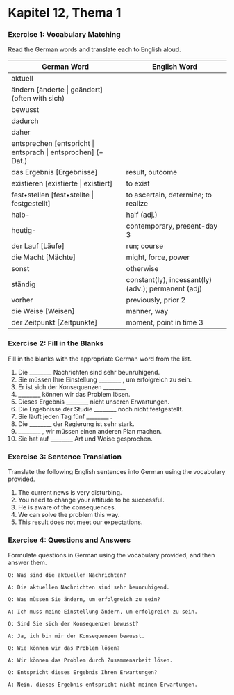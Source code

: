 # Kapitel 12, Thema 1

### Exercise 1: Vocabulary Matching

Read the German words and translate each to English aloud.

| German Word                                                    | English Word                                        |
| -------------------------------------------------------------- | --------------------------------------------------- |
| aktuell                                                        |                                                     |
| ändern \[änderte \| geändert] (often with sich)                |                                                     |
| bewusst                                                        |                                                     |
| dadurch                                                        |                                                     |
| daher                                                          |                                                     |
| entsprechen \[entspricht \| entsprach \| entsprochen] (+ Dat.) |                                                     |
| das Ergebnis \[Ergebnisse]                                     | result, outcome                                     |
| existieren \[existierte \| existiert]                          | to exist                                            |
| fest•stellen \[fest•stellte \| festgestellt]                   | to ascertain, determine; to realize                 |
| halb-                                                          | half (adj.)                                         |
| heutig-                                                        | contemporary, present-day 3                         |
| der Lauf \[Läufe]                                              | run; course                                         |
| die Macht \[Mächte]                                            | might, force, power                                 |
| sonst                                                          | otherwise                                           |
| ständig                                                        | constant(ly), incessant(ly) (adv.); permanent (adj) |
| vorher                                                         | previously, prior 2                                 |
| die Weise \[Weisen]                                            | manner, way                                         |
| der Zeitpunkt \[Zeitpunkte]                                    | moment, point in time 3                             |

### Exercise 2: Fill in the Blanks

Fill in the blanks with the appropriate German word from the list.

1. Die \_\_\_\_\_\_\_\_ Nachrichten sind sehr beunruhigend.
2. Sie müssen Ihre Einstellung \_\_\_\_\_\_\_\_ , um erfolgreich zu sein.
3. Er ist sich der Konsequenzen \_\_\_\_\_\_\_\_ .
4. \_\_\_\_\_\_\_\_ können wir das Problem lösen.
5. Dieses Ergebnis \_\_\_\_\_\_\_\_ nicht unseren Erwartungen.
6. Die Ergebnisse der Studie \_\_\_\_\_\_\_\_ noch nicht festgestellt.
7. Sie läuft jeden Tag fünf \_\_\_\_\_\_\_\_ .
8. Die \_\_\_\_\_\_\_\_ der Regierung ist sehr stark.
9. \_\_\_\_\_\_\_\_ , wir müssen einen anderen Plan machen.
10. Sie hat auf \_\_\_\_\_\_\_\_ Art und Weise gesprochen.

### Exercise 3: Sentence Translation

Translate the following English sentences into German using the vocabulary provided.

1. The current news is very disturbing.
2. You need to change your attitude to be successful.
3. He is aware of the consequences.
4. We can solve the problem this way.
5. This result does not meet our expectations.

### Exercise 4: Questions and Answers

Formulate questions in German using the vocabulary provided, and then answer them.

`Q: Was sind die aktuellen Nachrichten?`&#x20;

`A: Die aktuellen Nachrichten sind sehr beunruhigend.`

`Q: Was müssen Sie ändern, um erfolgreich zu sein?`&#x20;

`A: Ich muss meine Einstellung ändern, um erfolgreich zu sein.`

`Q: Sind Sie sich der Konsequenzen bewusst?`&#x20;

`A: Ja, ich bin mir der Konsequenzen bewusst.`

`Q: Wie können wir das Problem lösen?`&#x20;

`A: Wir können das Problem durch Zusammenarbeit lösen.`

`Q: Entspricht dieses Ergebnis Ihren Erwartungen?`&#x20;

`A: Nein, dieses Ergebnis entspricht nicht meinen Erwartungen.`

